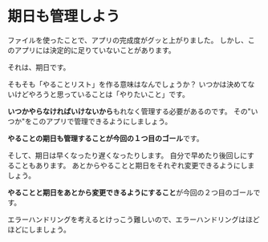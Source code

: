 # 期日も管理しよう

ファイルを使ったことで、アプリの完成度がグッと上がりました。
しかし、このアプリには決定的に足りていないことがあります。

それは、期日です。

そもそも「やることリスト」を作る意味はなんでしょうか？
いつかは決めてないけどやろうと思っていることは「やりたいこと」です。

**いつかやらなければいけないから**もれなく管理する必要があるのです。
その"いつか"をこのアプリで管理できるようにしましょう。

**やることの期日も管理することが今回の１つ目のゴール**です。

そして、期日は早くなったり遅くなったりします。
自分で早めたり後回しにすることもあります。
あとからやることと期日をそれぞれ変更できるようにしましょう。

**やることと期日をあとから変更できるようにすること**が今回の２つ目のゴールです。

エラーハンドリングを考えるとけっこう難しいので、エラーハンドリングはほどほどにしましょう。
